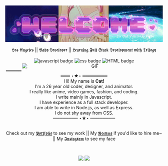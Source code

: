 
<p align="center">
  
  <img align="center" src="https://raw.githubusercontent.com/cat-lin-morgan/cat-lin-morgan/master/assets/welcome.gif" alt="Welcome banner" />
  <br/><br/>
  𝕷𝖔𝖘 𝕬𝖓𝖌𝖊𝖑𝖊𝖘 || 𝕭𝖆𝖇𝖞 𝕯𝖊𝖛𝖊𝖑𝖔𝖕𝖊𝖗 || 𝕷𝖊𝖆𝖗𝖓𝖎𝖓𝖌 𝕱𝖚𝖑𝖑 𝕾𝖙𝖆𝖈𝖐 𝕯𝖊𝖛𝖊𝖑𝖔𝖕𝖒𝖊𝖓𝖙 𝖜𝖎𝖙𝖍 𝕿𝖗𝖎𝖑𝖔𝖌𝖞<br /><br/>
  <img src="https://img.shields.io/badge/We%20Stan-Javascript-brightgreen" alt="javascript badge" />
  <img src="https://img.shields.io/badge/I%20%20%F0%9F%92%97-CSS-ff69b4" alt="css badge" />
  <img src="https://img.shields.io/badge/HTML-is%20pretty%20OK-blueviolet" alt="HTML badge" />
  <img align="right" width="450px" alt="GIF" src="https://raw.githubusercontent.com/cat-lin-morgan/cat-lin-morgan/master/assets/sleepy_princess2.gif" />
  
</p>
<p align="center">
  ════════ ⋆★⋆ ════════ <br/>
  Hi! My name is <b>Cat!</b><br/>
  I'm a 26 year old coder, designer, and animator.<br />
  I really like anime, video games, fashion, and coding.<br/>
  I write mainly in Javascript.<br />
  I have experience as a full stack developer.<br />
  I am able to write in Node.js, as well as Express.<br />
  I do not shy away from CSS.<br />
  ════════ ⋆★⋆ ════════
  <br/><br/>
  <!-- ˚❀ ⋆｡˚❃ ┊ ✾ ⋆┊✿ ๑❁⋆ ┊ . ˚. ˚✽   ˚❀ ⋆｡˚❃ ┊ ✾ ⋆┊✿ ๑❁⋆ ┊  ˚✽ ❀ ˚. -->
</p>
<p align="center">
  Check out my <a href="https://cat-lin-morgan.github.io/" target="_blank">𝕻𝖔𝖗𝖙𝖋𝖔𝖑𝖎𝖔</a> to see my work || My <a href="https://resume.io/r/6EfC4cBrH/" target="_blank">𝕽𝖊𝖘𝖚𝖒𝖊</a> if you'd like to hire me~ || My <a href="https://www.instagram.com/cattongues.png/" target="_blank">𝕴𝖓𝖘𝖙𝖆𝖌𝖗𝖆𝖒</a> to see my face
  <br />
</p>

<!-- develping in -->
<!-- <details align="center"> -->
<!--   <summary> <b> ɖɛʋɛʟօքɛʀ ֆȶǟȶֆ </b> </summary> -->
  <br />
  <p align="center">
    <img src = "https://github-readme-stats.vercel.app/api?username=cat-lin-morgan&show_icons=true&theme=buefy&line_height=27">
    <!--&hide=css,java,html-->
    <img src = "https://github-readme-stats.vercel.app/api/top-langs/?username=cat-lin-morgan&theme=vue&hide=handlebars">
  </p>
</details>



